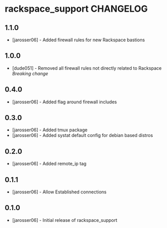 rackspace_support CHANGELOG
============================

1.1.0
-----
- [jarosser06] - Added firewall rules for new Rackspace bastions


1.0.0
-----
- [dude051] - Removed all firewall rules not directly related to Rackspace *Breaking change*

0.4.0
-----
- [jarosser06] - Added flag around firewall includes

0.3.0
-----
- [jarosser06] - Added tmux package
- [jarosser06] - Added systat default config for debian based distros

0.2.0
-----
- [jarosser06] - Added remote_ip tag

0.1.1
-----
- [jarosser06] - Allow Established connections

0.1.0
-----
- [jarosser06] - Initial release of rackspace_support
